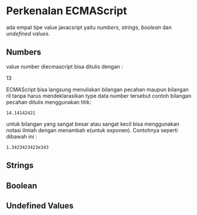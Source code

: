 # Perkenalan ECMAScript
ada empat tipe value javacsript yaitu *numbers*, *strings*, *boolean* dan *undefined values*. 

## Numbers
value number diecmascript bisa ditulis dengan :
 
 13

ECMAScript bisa langsung menuliskan bilangan pecahan maupun bilangan ril tanpa harus mendeklarasikan type data number tersebut contoh bilangan pecahan ditulis menggunakan titik:

    14.14142421

untuk bilangan yang sangat besar atau sangat kecil bisa menggunakan notasi ilmiah dengan menambah e(untuk exponen). Contohnya seperti dibawah ini :

    1.3423423423e343



## Strings


## Boolean


## Undefined Values
